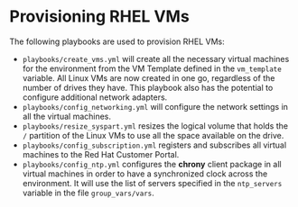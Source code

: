 # Provisioning RHEL VMs

The following playbooks are used to provision RHEL VMs:

-   `playbooks/create_vms.yml` will create all the necessary virtual machines for the environment from the VM Template defined in the `vm_template` variable. All Linux VMs are now created in one go, regardless of the number of drives they have. This playbook also has the potential to configure additional network adapters.
-   `playbooks/config_networking.yml` will configure the network settings in all the virtual machines.
-   `playbooks/resize_syspart.yml` resizes the logical volume that holds the `/` partition of the Linux VMs to use all the space available on the drive.
-   `playbooks/config_subscription.yml` registers and subscribes all virtual machines to the Red Hat Customer Portal. 
-   `playbooks/config_ntp.yml` configures the **chrony** client package in all virtual machines in order to have a synchronized clock across the environment. It will use the list of servers specified in the `ntp_servers` variable in the file `group_vars/vars`.
